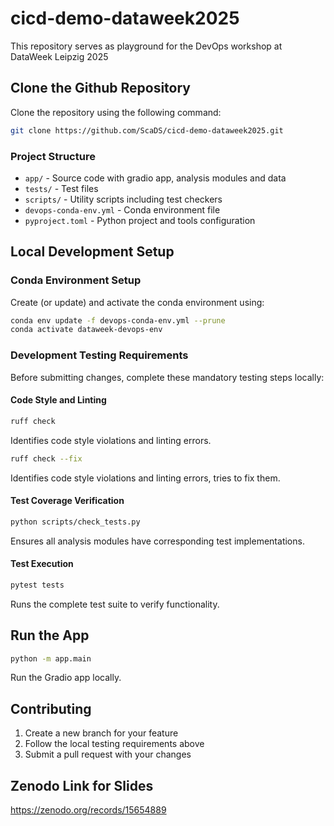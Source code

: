 # cicd-demo-dataweek2025

This repository serves as playground for the DevOps workshop at DataWeek Leipzig 2025

## Clone the Github Repository

Clone the repository using the following command:

```bash
git clone https://github.com/ScaDS/cicd-demo-dataweek2025.git
```

### Project Structure

- `app/` - Source code with gradio app, analysis modules and data
- `tests/` - Test files
- `scripts/` - Utility scripts including test checkers
- `devops-conda-env.yml` - Conda environment file
- `pyproject.toml` - Python project and tools configuration

## Local Development Setup

### Conda Environment Setup

Create (or update) and activate the conda environment using:

```bash
conda env update -f devops-conda-env.yml --prune
conda activate dataweek-devops-env
```

### Development Testing Requirements

Before submitting changes, complete these mandatory testing steps locally:

#### Code Style and Linting

   ```bash
   ruff check
   ```
   Identifies code style violations and linting errors.

   ```bash
   ruff check --fix
   ```
   Identifies code style violations and linting errors, tries to fix them.

#### Test Coverage Verification

   ```bash
   python scripts/check_tests.py
   ```
   Ensures all analysis modules have corresponding test implementations.

#### Test Execution

   ```bash
   pytest tests
   ```
   Runs the complete test suite to verify functionality.

## Run the App

   ```bash
   python -m app.main
   ````
   Run the Gradio app locally.

## Contributing

1. Create a new branch for your feature
2. Follow the local testing requirements above
3. Submit a pull request with your changes

## Zenodo Link for Slides

https://zenodo.org/records/15654889
